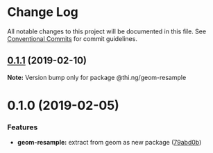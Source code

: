 # Change Log

All notable changes to this project will be documented in this file.
See [Conventional Commits](https://conventionalcommits.org) for commit guidelines.

## [0.1.1](https://github.com/thi-ng/umbrella/compare/@thi.ng/geom-resample@0.1.0...@thi.ng/geom-resample@0.1.1) (2019-02-10)

**Note:** Version bump only for package @thi.ng/geom-resample





# 0.1.0 (2019-02-05)


### Features

* **geom-resample:** extract from geom as new package ([79abd0b](https://github.com/thi-ng/umbrella/commit/79abd0b))
